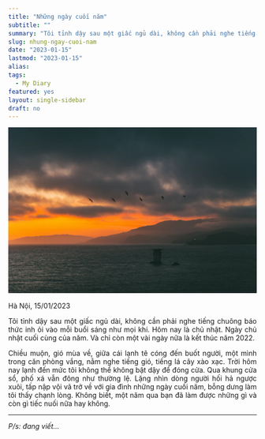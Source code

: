 ```yaml
---
title: "Những ngày cuối năm"
subtitle: ""
summary: "Tôi tỉnh dậy sau một giấc ngủ dài, không cần phải nghe tiếng chuông báo thức inh ỏi vào mỗi buổi sáng như mọi khi. Hôm nay là ngày chủ nhật cuối cùng của năm. Và chỉ còn một vài ngày nữa là kết thúc năm 2022..."
slug: nhung-ngay-cuoi-nam
date: "2023-01-15"
lastmod: "2023-01-15"
alias:
tags:
  - My Diary
featured: yes
layout: single-sidebar
draft: no
---
```


<p style = "text-align: center"><img src="./featured.jpg"></p>

<p style = "text-align: justify">Hà Nội, 15/01/2023</p>

<p style = "text-align: justify">Tôi tỉnh dậy sau một giấc ngủ dài, không cần phải nghe tiếng chuông báo thức inh ỏi vào mỗi buổi sáng như mọi khi. Hôm nay là chủ nhật. Ngày chủ nhật cuối cùng của năm. Và chỉ còn một vài ngày nữa là kết thúc năm 2022.</p>

<p style = "text-align: justify">Chiều muộn, gió mùa về, giữa cái lạnh tê cóng đến buốt người, một mình trong căn phòng vắng, nằm nghe tiếng gió, tiếng lá cây xào xạc. Trời hôm nay lạnh đến mức tôi không thể không bật dậy để đóng cửa. Qua khung cửa sổ, phố xá vẫn đông như thường lệ. Lặng nhìn dòng người hối hả ngược xuôi, tấp nập vội vã trở về với gia đình những ngày cuối năm, bỗng dưng làm tôi thấy chạnh lòng. Không biết, một năm qua bạn đã làm được những gì và còn gì tiếc nuối nữa hay không.</p>

<!---

<p style = "text-align: justify">Thật lòng mà nói, với tôi năm vừa rồi trôi qua một cách không biết giải thích như thế nào, cảm thấy kiểu mình bị giậm chân tại chỗ, cuộc sống hoang mang, bế tắc, nhiều chuyện không biết nên bắt đầu từ đâu. Những ngày cuối năm, không có nhiều sách mới xuất bản, số lượng các bài viết trên nhiều blog tôi theo dõi cũng ít dần. Giống như bài viết này, tôi cũng nghĩ mãi mới quyết định viết.</p>

<p style = "text-align: justify">Cũng phải hơn 4 tháng rồi, tôi không viết gì. Đó là một quảng thời gian khá dài, tôi mất phương hướng và không tìm thấy chính mình. Lúc đầu tôi định viết một bài có tên là <i>"Thế giới rộng lớn, lòng người chật hẹp"</i> nhưng rồi lại thôi.</p>

<p style = "text-align: justify">Hôm qua, tôi và em hẹn gặp nhau. Em hỏi tôi muốn đi đâu. Tôi bảo tôi muốn đi với em, nhưng mà nay tôi không có xe, hay là em qua đón tôi đi. Rồi mình qua quán đối diện ăn ốc, xong anh sẽ dẫn em qua Nik lên tầng 10 ăn kem bơ và ngắm thành phố về đêm. Trời lạnh như này ăn kem thì quá hợp rồi.</p>

--->

---

_P/s: đang viết..._

<!---

Chúng tôi đi cùng nhau, kể cho nhau nghe những câu chuyện không đầu không đuôi, về công việc, cuộc sống và gia đình. Tôi và em đều là người hướng nội, nhưng mỗi lần gặp nhau em luôn có rất nhiều chuyện để nói. Và dường như những chuyện đó em đã phải cất giữ rất là lâu.....

Em kể cho tôi nghe về gia đình mình, về 

Không hiểu tại sao, k biết một ng phải trải qua những gì

Bạn đã bao giờ bị ng thân...

Tôi từng như vậy....

bạn thân dễ kiếm, tri kỉ khó tìm, Người hiểu mình

Kết thúc cuộc nói chuyện, đi zề

Những ngày cuối năm, nhiều ng k gặp, như b Dẻ, b Bếu...Có những ng thời gian gặp nhau chỉ có thể tính bằng ngày bằng tháng bằng năm

Những ngày cuối năm, tờ lịch vơi đi gần hết, todo list còn dở dang

Những ngày cuối năm, muốn say một cách đúng nghĩa, quên đi hết muộn phiền...

--->